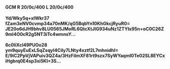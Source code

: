 #### GCM R 20/0c/400 L 20/0c/400
**Yd/Wky5q+xlWkr37**<br/>**fZam3eNV0cvmp34a70nMK/qG5BqbYn10KhGkcjRyuR0=**<br/>**JE20o6dJH9bhv8LU0565JMoRL6QtcXtJIG934uNz1ZTYIx95n+oC0C26Z9ml4O0cR2g5NT3iTc4wmnsY...**<br/><br/>
**6c0IiXcI49PUOo28**<br/>**ym9quyEuExLSqZsqyI4Cily7LNty4xztf2L7mhnidhI=**<br/>**E/9iC2PpVjVAPuiv3QZ4a/3HzFiImXF81rt9szx7SyWYaqml0Te02SL8EYCxiHgbrq0E4sp3xi5KI+3S...**